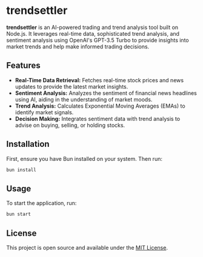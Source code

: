 # trendsettler

**trendsettler** is an AI-powered trading and trend analysis tool built on Node.js. It leverages real-time data, sophisticated trend analysis, and sentiment analysis using OpenAI's GPT-3.5 Turbo to provide insights into market trends and help make informed trading decisions.

## Features

- **Real-Time Data Retrieval:** Fetches real-time stock prices and news updates to provide the latest market insights.
- **Sentiment Analysis:** Analyzes the sentiment of financial news headlines using AI, aiding in the understanding of market moods.
- **Trend Analysis:** Calculates Exponential Moving Averages (EMAs) to identify market signals.
- **Decision Making:** Integrates sentiment data with trend analysis to advise on buying, selling, or holding stocks.

## Installation

First, ensure you have Bun installed on your system. Then run:

```bash
bun install
```

## Usage

To start the application, run:

```bash
bun start
```

## License

This project is open source and available under the [MIT License](LICENSE).
